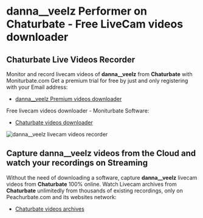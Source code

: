 # danna__veelz Performer on Chaturbate - Free LiveCam videos downloader

## Chaturbate Live Videos Recorder

Monitor and record livecam videos of **danna__veelz** from **Chaturbate** with Moniturbate.com
Get a premium trial for free by just and only registering with your Email address:
* [danna__veelz Premium videos downloader](https://moniturbate.com/request-demo-licence-key.html)

Free livecam videos downloader - Moniturbate Software:
* [Chaturbate videos downloader](https://moniturbate.com/moniturbate-download-software.html)

![danna__veelz livecam videos recorder](https://peachurnet.com/templates/moniturbate-software.png)


## Capture danna__veelz videos from the Cloud and watch your recordings on Streaming

Without the need of downloading a software, capture **danna__veelz** livecam videos from **Chaturbate** 100% online.
Watch Livecam archives from **Chaturbate** unlimitedly from thousands of existing recordings, only on Peachurbate.com and its websites network:
* [Chaturbate videos archives](https://peachurnet.com/)